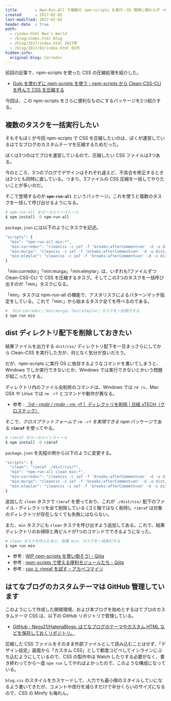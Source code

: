 ```yaml
---
title        : Npm-Run-All で複数の npm-scripts を実行・OS 環境に関わらず rm -rf する
created      : 2017-02-02
last-modified: 2017-02-02
header-date  : true
path:
  - /index.html Neo's World
  - /blog/index.html Blog
  - /blog/2017/index.html 2017年
  - /blog/2017/02/index.html 02月
hidden-info:
  original-blog: Corredor
---
```


前回の記事で、npm-scripts を使った CSS の圧縮処理を紹介した。

- [Gulp を使わずに npm-scripts を使う・npm-scripts から Clean-CSS-CLI を呼んで CSS を圧縮する](/blog/2017/02/01-03.html)

今回は、この npm-scripts をさらに便利なものにするパッケージを2つ紹介する。

## 複数のタスクを一括実行したい

そもそもぼくが今回 npm-scripts で CSS を圧縮したいのは、ぼくが運営しているはてなブログのカスタムテーマを圧縮するためだった。

ぼくは3つのはてブロを運営しているので、圧縮したい CSS ファイルは3つある。

今のところ、3つのブログでデザインはそれぞれ違えど、不具合を修正するときは3つとも同時に直している。つまり、3ファイルの CSS 圧縮を一括してやりたいことが多いのだ。

そこで登場するのが **`npm-run-all`** というパッケージ。これを使うと複数のタスクを一括して呼び出せるようになる。

```bash
# npm-run-all をローカルインストール
$ npm install -D npm-run-all
```

`package.json` には以下のようにタスクを記述。

```javascript
"scripts": {
  "min": "npm-run-all min:*",
  "min:corredor": "cleancss -c ie7 -f 'breaks:afterComment=on' -d -o dist/css/Corredor.min.css src/css/Corredor.css",
  "min:murga": "cleancss -c ie7 -f 'breaks:afterComment=on' -d -o dist/css/Murga.min.css src/css/Murga.css",
  "min:elmylar": "cleancss -c ie7 -f 'breaks:afterComment=on' -d -o dist/css/ElMylar.min.css src/css/ElMylar.css"
}
```

「min:corredor」「min:murga」「min:elmylar」は、いずれも1ファイルずつ Clean-CSS-CLI で CSS を圧縮するタスク。そしてこの3つのタスクを一括呼び出すのが「min」タスクになる。

「min」タスクは npm-run-all の機能で、アスタリスクによるパターンマッチ指定をしている。これで「min:」から始まるタスク全てを呼べるのである。

```bash
# 「min:corredor」「min:murga」「min:elmylar」タスクを一括実行する
$ npm run min
```

## dist ディレクトリ配下を削除しておきたい

結果ファイルを出力する `dist/css/` ディレクトリ配下を一旦まっさらにしてから Clean-CSS を実行した方が、何となく気分が良いだろう。

だが、npm-scripts に実行 OS に依存するようなコマンドを書いてしまうと、Windows でしか実行できないとか、Windows では実行できないとかいう問題が起こったりする。

ディレクトリ内のファイル全削除のコマンドは、Windows では `rd /s`、Mac OSX や Linux では `rm -rf` とコマンドや動作が異なる。

- 参考 : [［rd・rmdir / rmdir・rm -rf ］ディレクトリを削除 | 日経 xTECH（クロステック）](http://itpro.nikkeibp.co.jp/atcl/column/15/042000103/052100016/)

そこで、*クロスプラットフォームで `rm -rf` を実現できる* npm パッケージである **`rimraf`** を使ってやる。

```bash
# rimraf をローカルインストール
$ npm install -D rimraf
```

`package.json` を先程の例から以下のように変更する。

```javascript
"scripts": {
  "clean": "rimraf ./dist/css/*",
  "min": "npm-run-all clean min:*",
  "min:corredor": "cleancss -c ie7 -f 'breaks:afterComment=on' -d -o dist/css/Corredor.min.css src/css/Corredor.css",
  "min:murga": "cleancss -c ie7 -f 'breaks:afterComment=on' -d -o dist/css/Murga.min.css src/css/Murga.css",
  "min:elmylar": "cleancss -c ie7 -f 'breaks:afterComment=on' -d -o dist/css/ElMylar.min.css src/css/ElMylar.css"
}
```

追加した `clean` タスクで `rimraf` を使っており、これが `./dist/css/` 配下のファイル・ディレクトリを全て削除している (ゴミ箱ではなく削除)。`rimraf` は対象のディレクトリが存在しなくても失敗にはならない。

また、`min` タスクにも `clean` タスクを呼び出すよう追加してある。これで、結果ディレクトリのお掃除と再ビルドが1つのコマンドでできるようになった。

```bash
# clean タスクを呼んだあと、各種 min: タスクを一括実行する
$ npm run min
```

- 参考 : [WIP npm-scripts を使い倒そう! - Qiita](http://qiita.com/mysticatea/items/e9bf581fb28c5f1cd660)
- 参考 : [npm-scripts で使える便利モジュールたち - Qiita](http://qiita.com/mysticatea/items/12bb6579b9155fd74586)
- 参考 : [cpx と rimraf を試す – アカベコマイリ](http://akabeko.me/blog/2015/09/cpx-rimraf/)

## はてなブログのカスタムテーマは GitHub 管理しています

このようにして作成した開発環境、および本ブログを始めとするはてブロのカスタムテーマ CSS は、以下の GitHub リポジトリで管理している。

- [GitHub - Neos21/HatenaBlogs: はてなブログのテーマやカスタム HTML などを保存しておくリポジトリ。](https://github.com/Neos21/hatena-blogs)

圧縮した CSS ファイルをそのまま外部ファイルとして読み込むことはせず、「デザイン設定」画面から「カスタム CSS」として都度コピペしてインラインにぶち込むようにしているので、CSS の製作中は Watch したりする必要がなく、書き終わってから一度 `npm run` してやればよかったので、このような構成になっている。

`blog.css` のスタイルをカスケードして、人力でも最小限のスタイルしていになるよう書いてきたが、コメントや改行を減らすだけで半分くらいのサイズになるので、CSS の Minify も侮れん。
